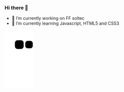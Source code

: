 ### Hi there 👋

<!--
**edu-coelho205/edu-coelho205** is a ✨ _special_ ✨ repository because its `README.md` (this file) appears on your GitHub profile.

Here are some ideas to get you started:
- 👯 I’m looking to collaborate on ...
- 🤔 I’m looking for help with ...
- 💬 Ask me about ...
- 📫 How to reach me: ...
- 😄 Pronouns: ...
- ⚡ Fun fact: ...
-->

- 🔭 I’m currently working on FF soltec
- 🌱 I’m currently learning Javascript, HTML5 and CSS3

![Snake animation](https://github.com/guifreiberger/guifreiberger/blob/output/github-contribution-grid-snake.svg)
